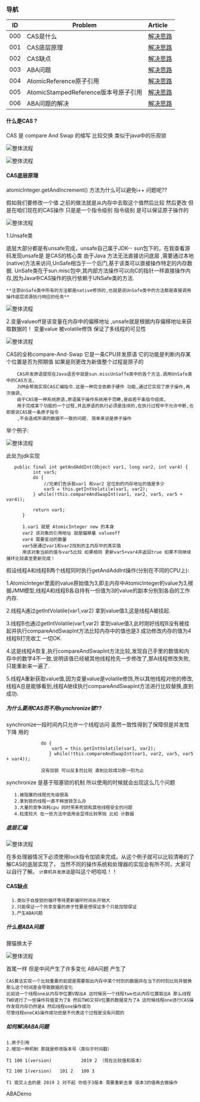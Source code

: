 
### 导航
| ID | Problem  | Article | 
| --- | ---   | :--- |
| 000 |CAS是什么 | [解决思路](/docs/CASandABA.md) |
| 001 |CAS底层原理 | [解决思路](/docs/CASandABA.md) |
| 002 |CAS缺点 | [解决思路](/docs/CASandABA.md) |
| 003 |ABA问题 | [解决思路](/docs/CASandABA.md) |
| 004 |AtomicReference原子引用 | [解决思路](/docs/CASandABA.md) |
| 005 |AtomicStampedReference版本号原子引用 | [解决思路](/docs/CASandABA.md) |
| 006 |ABA问题的解决| [解决思路](/docs/CASandABA.md) |

#### 什么是CAS ? 

CAS 是 compare And Swap 的缩写  比较交换 类似于java中的乐观锁 

 ![整体流程](https://raw.githubusercontent.com/qiurunze123/imageall/master/casunsafe.png)
 
![整体流程](https://raw.githubusercontent.com/qiurunze123/imageall/master/threadnew10.png)

#### CAS底层原理 

atomicInteger.getAndIncrement() 方法为什么可以避免i++ 问题呢??

假如我们要修改一个值 之前的做法就是从内存中去取这个值然后比较 然后更改 但是在咱们现在的CAS操作 只是是一个指令级别 
指令级别 是可以保证原子操作的

![整体流程](https://raw.githubusercontent.com/qiurunze123/imageall/master/casunsafe.png)
 
1.Unsafe类

底层大部分都是有unsafe完成，unsafe自己属于JDK-- sun包下的，在我查看源码发现unsafe是 是CAS的核心类 
由于Java 方法无法直接访问底层 ,需要通过本地(native)方法来访问,UnSafe相当于一个后门,基于该类可以直接操作特定的内存数据.
UnSafe类在于sun.misc包中,其内部方法操作可以向C的指针一样直接操作内存,因为Java中CAS操作的执行依赖于UNSafe类的方法.

`**注意UnSafe类中所有的方法都是native修饰的,也就是说UnSafe类中的方法都是直接调用操作底层资源执行响应的任务**` 
  
  ![整体流程](https://raw.githubusercontent.com/qiurunze123/imageall/master/casunsafe2.png)
  
2.变量valueoff是该变量在内存中的偏移地址 ,unsafe就是根据内存偏移地址来获取数据的！
  变量value 被volatile修饰 保证了多线程的可见性  
  
  ![整体流程](https://raw.githubusercontent.com/qiurunze123/imageall/master/cas1.png)

  CAS的全称compare-And-Swap 它是一条CPU并发原语 它的功能是判断内存某个位置是否为预期值 如果是则更改为新值整个过程是原子的
  
        CAS并发原语提现在Java语言中就是sun.miscUnSaffe类中的各个方法.调用UnSafe类中的CAS方法,
        JVM会帮我实现CAS汇编指令.这是一种完全依赖于硬件 功能,通过它实现了原子操作,再次强调,
        由于CAS是一种系统原语,原语属于操作系统用于范畴,是由若干条指令组成,
        用于完成某个功能的一个过程,并且原语的执行必须是连续的,在执行过程中不允许中断,也即是说CAS是一条原子指令
        ,不会造成所谓的数据不一致的问题. 简单来说是原子操作
  
 举个例子:
 
 
  
   ![整体流程](https://raw.githubusercontent.com/qiurunze123/imageall/master/casunsafe3.png)
   
   此处为jdk实现 
   
       public final int getAndAddInt(Object var1, long var2, int var4) {
              int var5;
              do {
                  //兄弟们告诉我var1 和var2 定位到的内存地址的值是多少
                  var5 = this.getIntVolatile(var1, var2);
              } while(!this.compareAndSwapInt(var1, var2, var5, var5 + var4));
      
              return var5;
          }
          
          1.var1 就是 AtomicInteger new 的本身
          var2 该对象的引用地址 就是偏移量 valueoff
          var4 需要变动的数量
          var5是通过var1和var2找到的主内存中的真实值
          用该对象当前的值与var5比较 如果相同 更新var5+var4并返回true 如果不同继续循环比较直至更新完成！
  
  
  假设线程A和线程B两个线程同时执行getAndAddInt操作(分别在不同的CPU上):
   
  1.AtomicInteger里面的value原始值为3,即主内存中AtomicInteger的value为3,根据JMM模型,线程A和线程B各自持有一份值为3的value的副本分别到各自的工作内存.
   
  2.线程A通过getIntVolatile(var1,var2) 拿到value值3,这是线程A被挂起.
   
  3.线程B也通过getIntVolatile(var1,var2) 拿到value值3,此时刚好线程B没有被挂起并执行compareAndSwapInt方法比较内存中的值也是3 成功修改内存的值为4 线程B打完收工 一切OK.
   
  4.这是线程A恢复,执行compareAndSwapInt方法比较,发现自己手里的数值和内存中的数字4不一致,说明该值已经被其他线程抢先一步修改了,那A线程修改失败,只能重新来一遍了.
   
  5.线程A重新获取value值,因为变量value是volatile修饰,所以其他线程对他的修改,线程A总是能够看到,线程A继续执行compareAndSwapInt方法进行比较替换,直到成功.
  
  
##### 为什么要用CAS而不用synchronize锁??

synchronize一段时间内只允许一个线程访问 虽然一致性得到了保障但是并发性下降 用的

                 do {
                     var5 = this.getIntVolatile(var1, var2);
                    } while(!this.compareAndSwapInt(var1, var2, var5, var5 + var4));
                 
                 没有加锁 可以反复的比较 直到比较成功那一刻为止
                                                            
 synchronize 是基于阻塞锁的机制 所以使用的时候就会出现这么几个问题
   
       1.被阻塞的线程优先级很高
       2.拿到锁的线程一直不释放锁怎么办
       3.大量的竞争消耗cpu 同时带来死锁和其他线程安全的问题
       4.粒度较大 在一些方法中适用会显得比较笨拙 比如 计数器

##### 底层汇编  
![整体流程](https://raw.githubusercontent.com/qiurunze123/imageall/master/cas2.png)
  
  在多处理器情况下必须使用lock指令加锁来完成。从这个例子就可以比较清晰的了解CAS的底层实现了，
  当然不同的操作系统和处理器的实现会有所不同，大家可以自行了解。 `计算机并发原语`是叫这个吧哈哈！！
  
#### CAS缺点

      1.类似于自旋锁的循环等待更新循环时间长开销大
      2.只能保证一个共享变量的原子性要是想保证多个只能加锁保证
      3.产生ABA问题

##### 什么是ABA问题

狸猫换太子

![整体流程](https://raw.githubusercontent.com/qiurunze123/imageall/master/cas3.png)


首尾一样 但是中间产生了许多变化  ABA问题 产生了

    CAS算法实现一个比较重要的前提是需要取出内存中某个时刻的数据并在当下的时刻比较并替换 那么这个时间差会导致数据的变化
    比如说一个线程one从内存中位置V取出A 这时候另一个线程two也从内存位置取出A 那么线程
    TWO进行了一些操作将值变为了B 然后TWO又将V位置的数据变为了A 这时候线程one进行CAS操作发现内存仍然是A 然后线程one操作成功
    尽管线程oneCAS操作成功但是不代表这个过程是没有问题的
    
    
##### 如何解决ABA问题

    1.原子引用
    2.增加一种机制 那就是修改版本号（类似于时间戳）
    
    T1 100 1(version)           2019 2 （现在比较值和版本）  
    
    T2 100 1(version)   101 2   100 3 
    
    T1 提交上去的是 2019 2 对不起 你低于3版本 需要重新去拿 版本3的值再去做操作 
    
     
  ABADemo

